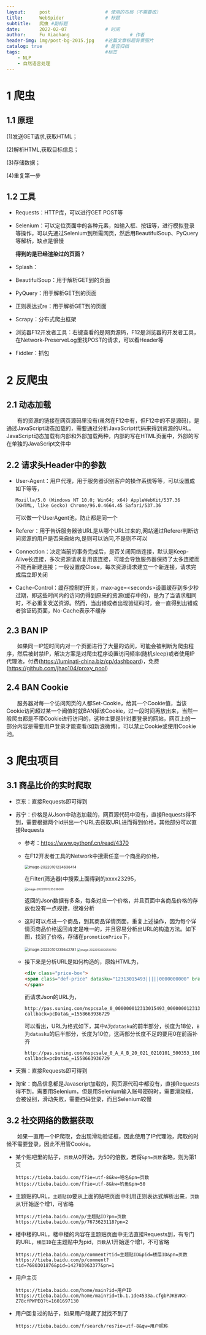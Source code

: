 ```yaml
---
layout:     post                    # 使用的布局（不需要改）
title:      WebSpider               # 标题 
subtitle:   爬虫 #副标题
date:       2022-02-07              # 时间
author:     Fu Xiaohang                      # 作者
header-img: img/post-bg-2015.jpg    #这篇文章标题背景图片
catalog: true                       # 是否归档
tags:                               #标签
    - NLP
    - 自然语言处理
---
```



# 1 爬虫 

## 1.1 原理

(1)发送GET请求,获取HTML；

(2)解析HTML,获取目标信息；

(3)存储数据；

(4)重复第一步

## 1.2 工具

- Requests：HTTP库，可以进行GET POST等

- Selenium：可以定位页面中的各种元素，如输入框、按钮等，进行模拟登录等操作，可以先通过Selenium到所需网页，然后用BeautifulSoup、PyQuery等解析，缺点是很慢

  **得到的是已经渲染过的页面？**

- Splash：

- BeautifulSoup：用于解析GET到的页面

- PyQuery：用于解析GET到的页面

- 正则表达式re：用于解析GET到的页面

- Scrapy：分布式爬虫框架

- 浏览器F12开发者工具：右键查看的是网页源码，F12是浏览器的开发者工具，在Network-PreserveLog里找POST的请求，可以看Header等

- Fiddler：抓包

# 2 反爬虫

## 2.1 动态加载

&emsp;&emsp;有的资源的链接在网页源码里没有(虽然在F12中有，但F12中的不是源码)，是通过JavaScript动态加载的，需要通过分析JavaScript代码来得到资源的URL。JavaScript动态加载有内部和外部加载两种，内部的写在HTML页面中，外部的写在单独的JavaScript文件中

## 2.2 请求头Header中的参数

- User-Agent：用户代理，用于服务器识别客户的操作系统等等，可以设置成如下等等，

  ```
  Mozilla/5.0 (Windows NT 10.0; Win64; x64) AppleWebKit/537.36 (KHTML, like Gecko) Chrome/96.0.4664.45 Safari/537.36
  ```

  可以做一个UserAgent池，防止都是同一个

- Referer：用于告诉服务器该URL是从哪个URL过来的,网站通过Referer判断访问资源的用户是否来自站内,是则可以访问,不是则不可以

- Connection：决定当前的事务完成后，是否关闭网络连接，默认是Keep-Alive长连接，多次资源请求复用该连接，可能会导致服务器保持了太多连接而不能再新建连接；一般设置成Close，每次资源请求建立一个新连接，请求完成后立即关闭

- Cache-Control：缓存控制的开关，max-age=\<seconds\>设置缓存到多少秒过期，即这些时间内的访问仍得到原来的资源(缓存中的)，是为了当请求相同时，不必重复发送资源。然而，当出错或者出现验证码时，会一直得到出错或者验证码页面，No-Cache表示不缓存

## 2.3 BAN IP

&emsp;&emsp;如果同一IP短时间内对一个页面进行了大量的访问，可能会被判断为爬虫程序，然后被封禁IP，解决方案是对爬虫程序设置访问频率(随机sleep)或者使用IP代理池，付费(https://luminati-china.biz/cp/dashboard)，免费(https://github.com/jhao104/proxy_pool)

## 2.4 BAN Cookie

&emsp;&emsp;服务器对每一个访问网页的人都Set-Cookie，给其一个Cookie值，当该Cookie访问超过某一个阀值时就BAN掉该Cookie，过一段时间再放出来，当然一般爬虫都是不带Cookie进行访问的，这种主要是针对要登录的网站，网页上的一部分内容是需要用户登录才能查看(如新浪微博)，可以禁止Cookie或使用Cookie池。

# 3 爬虫项目

## 3.1 商品比价的实时爬取

- 京东：直接Requests即可得到

- 苏宁：价格是从Json中动态加载的，网页源代码中没有，直接Requests得不到，需要根据两个id拼出一个URL去获取URL进而得到价格，其他部分可以直接Requests

  - 参考：https://www.pythonf.cn/read/4370

  - 在F12开发者工具的Network中搜索任意一个商品的价格，

    <img src="https://raw.githubusercontent.com/Forest216/cloud-image/main/image-20220101234636414.png" alt="image-20220101234636414" style="zoom: 67%;" />

    在Filter(筛选器)中搜索上面得到的xxxx23295，

    <img src="https://raw.githubusercontent.com/Forest216/cloud-image/main/image-20220101235336088.png" alt="image-20220101235336088" style="zoom: 50%;" />

    返回的Json数据有多条，每条对应一个价格，并且页面中各商品价格的存放也没有一点规律，很难分析

  - 这时可以点进一个商品，到其商品详情页面，重复上述操作，因为每个详情页商品价格返回肯定是唯一的，并且容易分析出URL的构造方法。如下图，找到了价格，存储在`promotionPrice`下，

    <img src="https://raw.githubusercontent.com/Forest216/cloud-image/main/image-20220101235642781.png" alt="image-20220101235642781" style="zoom:67%;" />

    <img src="https://raw.githubusercontent.com/Forest216/cloud-image/main/image-20220102000133780.png" alt="image-20220102000133780" style="zoom:50%;" />

  - 接下来是分析URL是如何构造的，原始HTML为，

    ```html
    <div class="price-box">
    <span class="def-price" datasku="12313015493|||||0000000000" brand_id="000060021" mdmGroupId="R1901001">
    </span>
    ```

    而请求Json的URL为，

    ```
    http://pas.suning.com/nspcsale_0_000000012313015493_000000012313015493_0000000000_20_021_0210101_500353_1000267_9264_12113_Z001___R9006850_2.86_0___000278188__.html?callback=pcData&_=1558663936729
    ```

    可以看出，URL为格式如下，其中`A`为`datasku`的前半部分，长度为18位，`B`为`datasku`的后半部分，长度为10位，这两部分长度不足的要用0在前面补齐

    ```
    http://pas.suning.com/nspcsale_0_A_A_B_20_021_0210101_500353_1000267_9264_12113_Z001___R9006850_2.86_0___000278188__.html?callback=pcData&_=1558663936729
    ```

- 天猫：直接Requests即可得到

- 淘宝：商品信息都是Javascript加载的，网页源代码中都没有，直接Requests得不到，需要用Selenium，但是用Selenium输入账号密码时，需要滑动框，会被设别，滑动失败，需要扫码登录，而且Selenium较慢

## 3.2 社交网络的数据获取

&emsp;&emsp;如果一直用一个IP爬取，会出现滑动验证框，因此使用了IP代理池，爬取的时候不需要登录，因此不用管Cookie。

- 某个贴吧里的贴子，`页数`从0开始，为50的倍数，若将`&pn=页数`省略，则为第1页

  ```
  https://tieba.baidu.com/f?ie=utf-8&kw=吧名&pn=页数
  https://tieba.baidu.com/f?ie=utf-8&kw=钓鱼&pn=50
  ```

- 主题贴的URL，`主题贴ID`要从上面的贴吧页面中利用正则表达式解析出来，`页数`从1开始逐个增1，可省略

  ```
  https://tieba.baidu.com/p/主题贴ID?pn=页数
  https://tieba.baidu.com/p/7673623118?pn=2
  ```

- 楼中楼的URL，楼中楼的内容在主题贴页面中无法直接Requests到，有专门的URL，`楼层ID`在主题贴中为pid，`页数`从1开始逐个增1，不可省略

  ```
  https://tieba.baidu.com/p/comment?tid=主题贴ID&pid=楼层ID&pn=页数
  https://tieba.baidu.com/p/comment?tid=7680301876&pid=142703963377&pn=1
  ```

- 用户主页

  ```
  https://tieba.baidu.com/home/main?id=用户ID
  https://tieba.baidu.com/home/main?id=tb.1.1de4533a.cfgbPJKBVKX-Z78cfPWPEQ?t=1601697130
  ```

- 用户回复过的贴子，如果用户隐藏了就找不到了

  ```
  https://tieba.baidu.com/f/search/res?ie=utf-8&qw=用户昵称  
  ```

  

